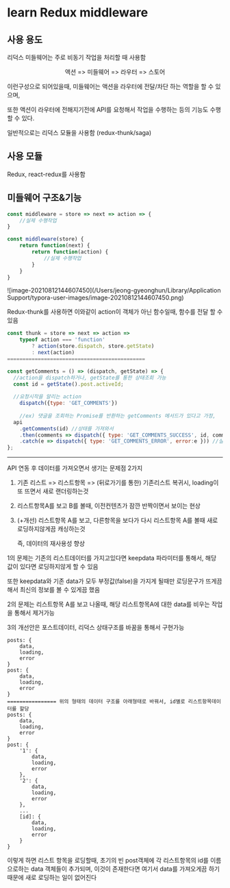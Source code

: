 # learn Redux middleware



## 사용 용도

리덕스 미들웨어는 주로 비동기 작업을 처리할 때 사용함

<center>액션 => 미들웨어 => 라우터 => 스토어</center>

이런구성으로 되어있을때, 미들웨어는 액션을 라우터에 전달/차단 하는 역할을 할 수 있으며,

또한 액션이 라우터에 전해지기전에 API를 요청해서 작업을 수행하는 등의 기능도 수행 할 수 있다.

일반적으로는 리덕스 모듈을 사용함 (redux-thunk/saga)



## 사용 모듈

Redux, react-redux를 사용함





## 미들웨어 구조&기능

```jsx
const middleware = store => next => action => {
	//실제 수행작업
}

const middleware(store) {
	return function(next) {
		return function(action) {
			//실제 수행작업
		}
	}
}
```

![image-20210812144607450](/Users/jeong-gyeonghun/Library/Application Support/typora-user-images/image-20210812144607450.png)



Redux-thunk를 사용하면 이와같이 action이 객체가 아닌 함수일때, 함수를 전달 할 수 있음

```jsx
const thunk = store => next => action =>
	typeof action === 'function'
		? action(store.dispatch, store.getState)
		: next(action)
=============================================

const getComments = () => (dispatch, getState) => {
  //action을 dispatch하거나, getState를 통한 상태조회 가능
  const id = getState().post.activeId;
  
  //요청시작을 알리는 action
	dispatch({type: 'GET_COMMENTS'})
  
	//ex) 댓글을 조회하는 Promise를 반환하는 getComments 메서드가 있다고 가정,
  api
  	.getComments(id) //상태를 가져와서
  	.then(comments => dispatch({ type: 'GET_COMMENTS_SUCCESS', id, comments })) //성공
  	.catch(e => dispatch({ type: 'GET_COMMENTS_ERROR', error:e })) //실패 
};
```



<hr>

API 연동 후 데이터를 가져오면서 생기는 문제점 2가지

 1. 기존 리스트 => 리스트항목 => (뒤로가기를 통한) 기존리스트 복귀시, loading이 또 뜨면서 새로 랜더링하는것

 2. 리스트항목A를 보고 B를 볼때, 이전컨텐츠가 잠깐 반짝이면서 보이는 현상

 3. (+개선) 리스트항목 A를 보고, 다른항목을 보다가 다시 리스트항목 A를 볼때 새로 로딩하지않게끔 캐싱하는것

    즉, 데이터의 재사용성 향상



1의 문제는 기존의 리스트데이터를 가지고있다면 keepdata 파라미터를 통해서, 해당 값이 있다면 로딩하지않게 할 수 있음

또한 keepdata와 기존 data가 모두 부정값(false)을 가지게 될때만 로딩문구가 뜨게끔해서 최신의 정보를 볼 수 있게끔 했음



2의 문제는 리스트항목 A를 보고 나올때, 해당 리스트항목A에 대한 data를 비우는 작업을 통해서 제거가능



3의 개선안은 포스트데이터, 리덕스 상태구조를 바꿈을 통해서 구현가능

```
posts: {
	data,
	loading,
	error
}
post: {
	data,
	loading,
	error
}
================ 위의 형태의 데이터 구조를 아래형태로 바꿔서, id별로 리스트항목데이터를 할당
posts: {
	data,
	loading,
	error
}
post: {
	'1': {
		data,
		loading,
		error
	},
	'2': {
		data,
		loading,
		error
	},
	...
	[id]: {
		data,
		loading,
		error
	}
}
```

이렇게 하면 리스트 항목을 로딩할때, 초기의 빈 post객체에 각 리스트항목의 id를 이름으로하는 data 객체들이 추가되며, 이것이 존재한다면 여기서 data를 가져오게끔 하기때문에 새로 로딩하는 일이 없어진다
